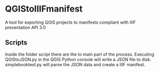 # QGIStoIIIFmanifest
A tool for exporting QGIS projects to manifests compliant with IIIF presentation API 3.0


## Scripts
Inside the folder script there are the to main part of the process. 
Executing QGIStoJSON.py in the QGIS Python console will write a JSON file to disk. 
simplebooktest.py will parse the JSON data and create a IIIF manifest.